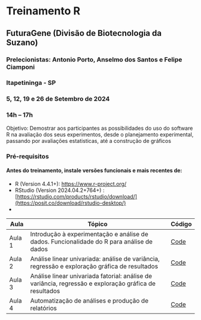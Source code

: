 # Treinamento R 


## FuturaGene (Divisão de Biotecnologia da Suzano)
### Prelecionistas: Antonio Porto, Anselmo dos Santos e Felipe Ciamponi


### Itapetininga - SP
### 5, 12, 19 e 26 de Setembro de 2024
### 14h – 17h


Objetivo: Demostrar aos participantes as possibilidades do uso do software R na avaliação dos seus
experimentos, desde o planejamento experimental, passando por avaliações estatisticas, até a 
construção de gráficos

### Pré-requisitos
#### Antes do treinamento, instale versões funcionais e mais recentes de:
+	R (Version 4.4.1+): [https://www.r-project.org/	](https://cran.r-project.org/bin/windows/base/)
+  RStudio (Version 2024.04.2+764+) : [https://rstudio.com/products/rstudio/download/](https://posit.co/download/rstudio-desktop/)
+  

|   **Aula**     |     **Tópico**       |    **Código**        |
| ------------  | ----------------|  ------------- |         
| Aula 1   | Introdução à experimentação e análise de dados. Funcionalidade do R para análise de dados |    [Code](https://github.com/antonioporto/R_FuturaGene/blob/main/Fun%C3%A7%C3%B5es%20b%C3%A1sicas%20R%20setembro%20de%202024.R) |     
| Aula 2   | Análise linear univariada: análise de variância, regressão e exploração gráfica de resultados  |      [Code]([https://github.com/antonioporto](https://github.com/antonioporto/R_FuturaGene/blob/main/Aula%202%20-%20An%C3%A1lise%20de%20vari%C3%A2ncia.R))    |
| Aula 3   | Análise linear univariada fatorial: análise de variância, regressão e exploração gráfica de resultados  |      [Code](https://github.com/antonioporto/R_FuturaGene/blob/main/Aula%203%20-%20ANOVA%20e%20teste%20de%20m%C3%A9dia%20Eucalipto.R)   |
| Aula 4   | Automatização de análises e produção de relatórios  |      [Code](https://github.com/antonioporto/R_FuturaGene/blob/main/Aula4.Rmd)    |
